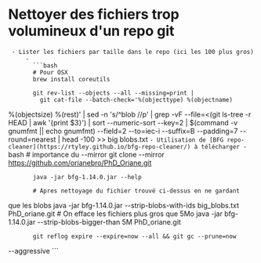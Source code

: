 # Nettoyer des fichiers trop volumineux d'un repo git
     - Lister les fichiers par taille dans le repo (ici les 100 plus gros)
         -
           ```bash
           # Pour OSX
           brew install coreutils

           git rev-list --objects --all --missing=print |
             git cat-file --batch-check='%(objecttype) %(objectname)
%(objectsize) %(rest)' |
             sed -n 's/^blob //p' |
             grep -vF --file=<(git ls-tree -r HEAD | awk '{print $3}') |
sort --numeric-sort --key=2 |
             $(command -v gnumfmt || echo gnumfmt) --field=2 --to=iec-i
--suffix=B --padding=7 --round=nearest |
             head -100
             >> big blobs.txt
           ```
     - Utilisation de [BFG
repo-cleaner](https://rtyley.github.io/bfg-repo-cleaner/) à télécharger
         -
           ```bash
           # importance du --mirror
           git clone --mirror https://github.com/orianebro/PhD_Oriane.git

           java -jar bfg-1.14.0.jar --help

           # Apres nettoyage du fichier trouvé ci-dessus en ne gardant
que les blobs
           java -jar bfg-1.14.0.jar --strip-blobs-with-ids big_blobs.txt
PhD_oriane.git
           # On efface les fichiers plus gros que 5Mo
           java -jar bfg-1.14.0.jar --strip-blobs-bigger-than 5M
PhD_oriane.git

           git reflog expire --expire=now --all && git gc --prune=now
--aggressive
           ```